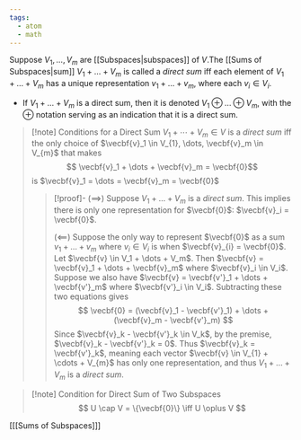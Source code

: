```yaml
---
tags:
  - atom
  - math
---
```

Suppose $V_1, \dots, V_m$ are [[Subspaces|subspaces]] of $V$.The [[Sums of Subspaces|sum]] $V_1 + \dots + V_m$ is called a *direct sum* iff each element of $V_1 + \dots + V_m$ has a unique representation $v_1 + \dots + v_m$, where each $v_i \in V_i$.
- If $V_1 + \dots + V_m$ is a direct sum, then it is denoted $V_1 \oplus \dots \oplus V_m$, with the $\oplus$ notation serving as an indication that it is a direct sum.

> [!note] Conditions for a Direct Sum
> $V_1 + \cdots + V_m \in V$ is a *direct sum* iff the only choice of $\vecbf{v}_1 \in V_{1}, \dots, \vecbf{v}_m \in V_{m}$ that makes
> $$ \vecbf{v}_1 + \dots + \vecbf{v}_m = \vecbf{0}$$
> is $\vecbf{v}_1 = \dots = \vecbf{v}_m = \vecbf{0}$
> > [!proof]-
> > ($\implies$)
> > Suppose $V_1 + \dots + V_m$ is a *direct sum*. This implies there is only one representation for $\vecbf{0}$: $\vecbf{v}_i = \vecbf{0}$.
> > 
> > ($\impliedby$)
> > Suppose the only way to represent $\vecbf{0}$ as a sum $v_1 + \dots + v_m$ where $v_{i} \in V_{i}$ is when $\vecbf{v}_{i} = \vecbf{0}$. 
> > Let $\vecbf{v} \in V_1 + \dots + V_m$. Then $\vecbf{v} = \vecbf{v}_1 + \dots + \vecbf{v}_m$ where $\vecbf{v}_i \in V_i$. Suppose we also have $\vecbf{v} = \vecbf{v'}_1 + \dots + \vecbf{v'}_m$ where $\vecbf{v'}_i \in V_i$. Subtracting these two equations gives
> > $$ \vecbf{0} = (\vecbf{v}_1 - \vecbf{v'}_1) + \dots + (\vecbf{v}_m - \vecbf{v'}_m) $$
> > Since $\vecbf{v}_k - \vecbf{v'}_k \in V_k$, by the premise, $\vecbf{v}_k - \vecbf{v'}_k = 0$. Thus $\vecbf{v}_k = \vecbf{v'}_k$, meaning each vector $\vecbf{v} \in V_{1} + \cdots + V_{m}$ has only one representation, and thus $V_{1} + \dots + V_{m}$ is a *direct sum*.

> [!note] Condition for Direct Sum of Two Subspaces
> $$ U \cap V = \{\vecbf{0}\} \iff U \oplus V $$

\[[[Sums of Subspaces]]\]